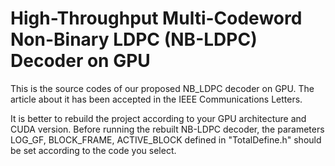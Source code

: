 # High-Throughput Multi-Codeword Non-Binary LDPC (NB-LDPC) Decoder on GPU
This is the source codes of our proposed NB_LDPC decoder on GPU. The article about it has been accepted in the IEEE Communications Letters.

It is better to rebuild the project according to your GPU architecture and CUDA version. Before running the rebuilt NB-LDPC decoder, the parameters LOG_GF, BLOCK_FRAME, ACTIVE_BLOCK defined in "TotalDefine.h" should be set according to the code you select.
